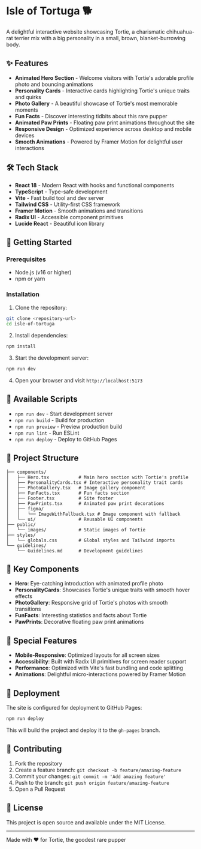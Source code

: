 # Isle of Tortuga 🐕

A delightful interactive website showcasing Tortie, a charismatic chihuahua-rat terrier mix with a big personality in a small, brown, blanket-burrowing body.

## ✨ Features

- **Animated Hero Section** - Welcome visitors with Tortie's adorable profile photo and bouncing animations
- **Personality Cards** - Interactive cards highlighting Tortie's unique traits and quirks
- **Photo Gallery** - A beautiful showcase of Tortie's most memorable moments
- **Fun Facts** - Discover interesting tidbits about this rare pupper
- **Animated Paw Prints** - Floating paw print animations throughout the site
- **Responsive Design** - Optimized experience across desktop and mobile devices
- **Smooth Animations** - Powered by Framer Motion for delightful user interactions

## 🛠️ Tech Stack

- **React 18** - Modern React with hooks and functional components
- **TypeScript** - Type-safe development
- **Vite** - Fast build tool and dev server
- **Tailwind CSS** - Utility-first CSS framework
- **Framer Motion** - Smooth animations and transitions
- **Radix UI** - Accessible component primitives
- **Lucide React** - Beautiful icon library

## 🚀 Getting Started

### Prerequisites

- Node.js (v16 or higher)
- npm or yarn

### Installation

1. Clone the repository:
```bash
git clone <repository-url>
cd isle-of-tortuga
```

2. Install dependencies:
```bash
npm install
```

3. Start the development server:
```bash
npm run dev
```

4. Open your browser and visit `http://localhost:5173`

## 📜 Available Scripts

- `npm run dev` - Start development server
- `npm run build` - Build for production
- `npm run preview` - Preview production build
- `npm run lint` - Run ESLint
- `npm run deploy` - Deploy to GitHub Pages

## 🎨 Project Structure

```
├── components/
│   ├── Hero.tsx           # Main hero section with Tortie's profile
│   ├── PersonalityCards.tsx # Interactive personality trait cards
│   ├── PhotoGallery.tsx   # Image gallery component
│   ├── FunFacts.tsx       # Fun facts section
│   ├── Footer.tsx         # Site footer
│   ├── PawPrints.tsx      # Animated paw print decorations
│   ├── figma/
│   │   └── ImageWithFallback.tsx # Image component with fallback
│   └── ui/                # Reusable UI components
├── public/
│   └── images/            # Static images of Tortie
├── styles/
│   └── globals.css        # Global styles and Tailwind imports
└── guidelines/
    └── Guidelines.md      # Development guidelines
```

## 🎯 Key Components

- **Hero**: Eye-catching introduction with animated profile photo
- **PersonalityCards**: Showcases Tortie's unique traits with smooth hover effects  
- **PhotoGallery**: Responsive grid of Tortie's photos with smooth transitions
- **FunFacts**: Interesting statistics and facts about Tortie
- **PawPrints**: Decorative floating paw print animations

## 🌟 Special Features

- **Mobile-Responsive**: Optimized layouts for all screen sizes
- **Accessibility**: Built with Radix UI primitives for screen reader support
- **Performance**: Optimized with Vite's fast bundling and code splitting
- **Animations**: Delightful micro-interactions powered by Framer Motion

## 🚀 Deployment

The site is configured for deployment to GitHub Pages:

```bash
npm run deploy
```

This will build the project and deploy it to the `gh-pages` branch.

## 🤝 Contributing

1. Fork the repository
2. Create a feature branch: `git checkout -b feature/amazing-feature`
3. Commit your changes: `git commit -m 'Add amazing feature'`
4. Push to the branch: `git push origin feature/amazing-feature`
5. Open a Pull Request

## 📝 License

This project is open source and available under the MIT License.

---

Made with ❤️ for Tortie, the goodest rare pupper